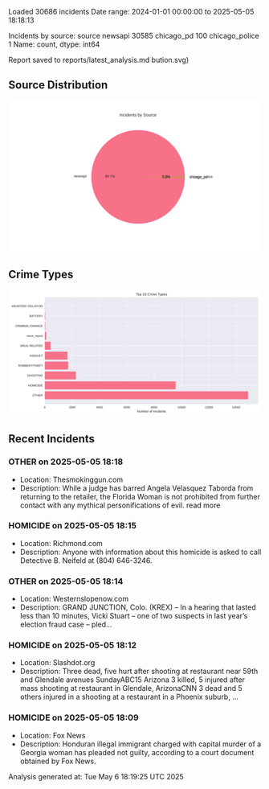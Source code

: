 
Loaded 30686 incidents
Date range: 2024-01-01 00:00:00 to 2025-05-05 18:18:13

Incidents by source:
source
newsapi           30585
chicago_pd          100
chicago_police        1
Name: count, dtype: int64

Report saved to reports/latest_analysis.md
bution.svg)

## Source Distribution
![Source Distribution](images/source_distribution.svg)

## Crime Types
![Crime Types](images/crime_types.svg)

## Recent Incidents

### OTHER on 2025-05-05 18:18
- Location: Thesmokinggun.com
- Description: <!--paging_filter-->While a judge has barred Angela Velasquez Taborda from returning to the retailer, the Florida Woman is not prohibited from further contact with any mythical personifications of evil.
read more


### HOMICIDE on 2025-05-05 18:15
- Location: Richmond.com
- Description: Anyone with information about this homicide is asked to call Detective B. Neifeld at (804) 646-3246.


### OTHER on 2025-05-05 18:14
- Location: Westernslopenow.com
- Description: GRAND JUNCTION, Colo. (KREX) – In a hearing that lasted less than 10 minutes, Vicki Stuart – one of two suspects in last year’s election fraud case – pled...


### HOMICIDE on 2025-05-05 18:12
- Location: Slashdot.org
- Description: Three dead, five hurt after shooting at restaurant near 59th and Glendale avenues SundayABC15 Arizona 3 killed, 5 injured after mass shooting at restaurant in Glendale, ArizonaCNN 3 dead and 5 others injured in a shooting at a restaurant in a Phoenix suburb, …


### HOMICIDE on 2025-05-05 18:09
- Location: Fox News
- Description: Honduran illegal immigrant charged with capital murder of a Georgia woman has pleaded not guilty, according to a court document obtained by Fox News.

Analysis generated at: Tue May  6 18:19:25 UTC 2025
